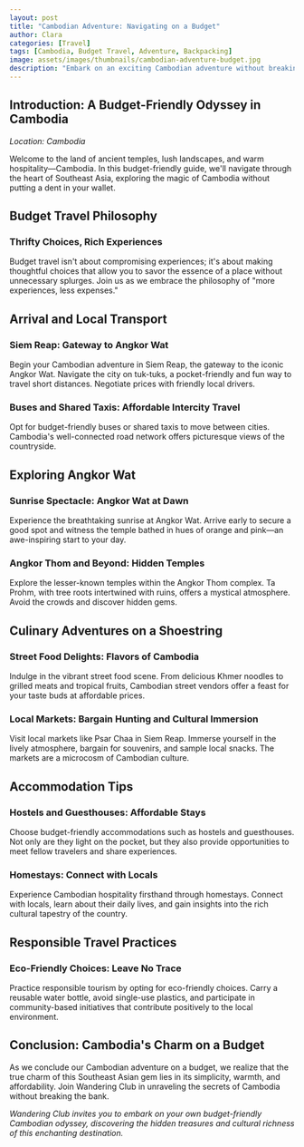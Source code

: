 ```yaml
---
layout: post
title: "Cambodian Adventure: Navigating on a Budget"
author: Clara
categories: [Travel]
tags: [Cambodia, Budget Travel, Adventure, Backpacking]
image: assets/images/thumbnails/cambodian-adventure-budget.jpg
description: "Embark on an exciting Cambodian adventure without breaking the bank. Clara shares budget-friendly tips for exploring the wonders of Cambodia, from ancient temples to vibrant markets."
---
```


## Introduction: A Budget-Friendly Odyssey in Cambodia

*Location: Cambodia*

Welcome to the land of ancient temples, lush landscapes, and warm hospitality—Cambodia. In this budget-friendly guide, we'll navigate through the heart of Southeast Asia, exploring the magic of Cambodia without putting a dent in your wallet.

## Budget Travel Philosophy

### Thrifty Choices, Rich Experiences

Budget travel isn't about compromising experiences; it's about making thoughtful choices that allow you to savor the essence of a place without unnecessary splurges. Join us as we embrace the philosophy of "more experiences, less expenses."

## Arrival and Local Transport

### Siem Reap: Gateway to Angkor Wat

Begin your Cambodian adventure in Siem Reap, the gateway to the iconic Angkor Wat. Navigate the city on tuk-tuks, a pocket-friendly and fun way to travel short distances. Negotiate prices with friendly local drivers.

### Buses and Shared Taxis: Affordable Intercity Travel

Opt for budget-friendly buses or shared taxis to move between cities. Cambodia's well-connected road network offers picturesque views of the countryside.

## Exploring Angkor Wat

### Sunrise Spectacle: Angkor Wat at Dawn

Experience the breathtaking sunrise at Angkor Wat. Arrive early to secure a good spot and witness the temple bathed in hues of orange and pink—an awe-inspiring start to your day.

### Angkor Thom and Beyond: Hidden Temples

Explore the lesser-known temples within the Angkor Thom complex. Ta Prohm, with tree roots intertwined with ruins, offers a mystical atmosphere. Avoid the crowds and discover hidden gems.

## Culinary Adventures on a Shoestring

### Street Food Delights: Flavors of Cambodia

Indulge in the vibrant street food scene. From delicious Khmer noodles to grilled meats and tropical fruits, Cambodian street vendors offer a feast for your taste buds at affordable prices.

### Local Markets: Bargain Hunting and Cultural Immersion

Visit local markets like Psar Chaa in Siem Reap. Immerse yourself in the lively atmosphere, bargain for souvenirs, and sample local snacks. The markets are a microcosm of Cambodian culture.

## Accommodation Tips

### Hostels and Guesthouses: Affordable Stays

Choose budget-friendly accommodations such as hostels and guesthouses. Not only are they light on the pocket, but they also provide opportunities to meet fellow travelers and share experiences.

### Homestays: Connect with Locals

Experience Cambodian hospitality firsthand through homestays. Connect with locals, learn about their daily lives, and gain insights into the rich cultural tapestry of the country.

## Responsible Travel Practices

### Eco-Friendly Choices: Leave No Trace

Practice responsible tourism by opting for eco-friendly choices. Carry a reusable water bottle, avoid single-use plastics, and participate in community-based initiatives that contribute positively to the local environment.

## Conclusion: Cambodia's Charm on a Budget

As we conclude our Cambodian adventure on a budget, we realize that the true charm of this Southeast Asian gem lies in its simplicity, warmth, and affordability. Join Wandering Club in unraveling the secrets of Cambodia without breaking the bank.

*Wandering Club invites you to embark on your own budget-friendly Cambodian odyssey, discovering the hidden treasures and cultural richness of this enchanting destination.*
